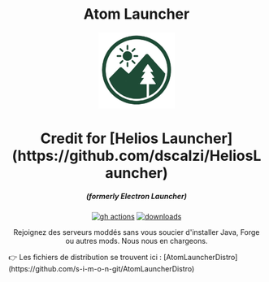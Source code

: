 <h1 align="center">Atom Launcher</h1>
<p align="center"><img src="./app/assets/images/SealCircle.png" width="150px" height="150px" alt="aventium softworks"></p>
<h1 align="center">Credit for [Helios Launcher](https://github.com/dscalzi/HeliosLauncher) </h1>
<em><h5 align="center">(formerly Electron Launcher)</h5></em>

[<p align="center"><img src="https://img.shields.io/github/actions/workflow/status/dscalzi/HeliosLauncher/build.yml?branch=master&style=for-the-badge" alt="gh actions">](https://github.com/s-i-m-o-n-git/AtomLauncher) [<img src="https://img.shields.io/github/downloads/s-i-m-o-n-git/AtomLauncher/total.svg?style=for-the-badge" alt="downloads">](https://github.com/s-i-m-o-n-git/AtomLauncher/releases) 

<p align="center">Rejoignez des serveurs moddés sans vous soucier d'installer Java, Forge ou autres mods. Nous nous en chargeons.</p>
👉 Les fichiers de distribution se trouvent ici : [AtomLauncherDistro](https://github.com/s-i-m-o-n-git/AtomLauncherDistro)






[nodejs]: https://nodejs.org/en/ 'Node.js'
[vscode]: https://code.visualstudio.com/ 'Visual Studio Code'
[mainprocess]: https://electronjs.org/docs/tutorial/application-architecture#main-and-renderer-processes 'Main Process'
[rendererprocess]: https://electronjs.org/docs/tutorial/application-architecture#main-and-renderer-processes 'Renderer Process'
[chromedebugger]: https://marketplace.visualstudio.com/items?itemName=msjsdiag.debugger-for-chrome 'Debugger for Chrome'
[discord]: https://discord.gg/zNWUXdt 'Discord'
[wiki]: https://github.com/dscalzi/HeliosLauncher/wiki 'wiki'
[nebula]: https://github.com/dscalzi/Nebula 'dscalzi/Nebula'
[v2branch]: https://github.com/dscalzi/HeliosLauncher/tree/ts-refactor 'v2 branch'
